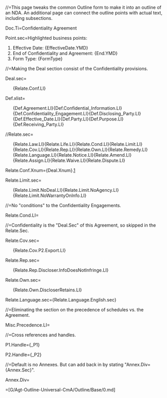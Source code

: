 //=This page tweaks the common Outline form to make it into an outline of an NDA.  An additional page can connect the outline points with actual text, including subsections. 
 
Doc.Ti=Confidentiality Agreement

Point.sec=Highlighted business points:  <ol class="secs-and"><li>Effective Date: {EffectiveDate.YMD}<li>End of Confidentiality and Agreement:  {End.YMD}<li>Form Type:  {FormType}</ol>

//=Making the Deal section consist of the Confidentiality provisions.

Deal.sec=<ol>{Relate.Conf.LI}</ol>

Def.xlist=<ol class="secs-and">{Def.Agreement.LI}{Def.Confidential_Information.LI}{Def.Confidentiality_Engagement.LI}{Def.Disclosing_Party.LI}{Def.Effective_Date.LI}{Def.Party.LI}{Def.Purpose.LI}{Def.Receiving_Party.LI}</ol>

//Relate.sec=<ol>{Relate.Law.LI}{Relate.Life.LI}{Relate.Cond.LI}{Relate.Limit.LI}{Relate.Cov.LI}{Relate.Rep.LI}{Relate.Own.LI}{Relate.Remedy.LI}{Relate.Language.LI}{Relate.Notice.LI}{Relate.Amend.LI}{Relate.Assign.LI}{Relate.Waive.LI}{Relate.Dispute.LI}</ol>

Relate.Conf.Xnum={Deal.Xnum}.<a href="#Relate.Conf.Sec">1</a>

Relate.Limit.sec=<ol>{Relate.Limit.NoDeal.LI}{Relate.Limit.NoAgency.LI}{Relate.Limit.NoWarrantyOnInfo.LI}</ol>

//=No "conditions" to the Confidentiality Engagements.

Relate.Cond.LI=</li>

//=Confidentiality is the "Deal.Sec" of this Agreement, so skipped in the Relate.Sec.

Relate.Cov.sec=<ol>{Relate.Cov.P2.Export.LI}</ol>

Relate.Rep.sec=<ol>{Relate.Rep.Discloser.InfoDoesNotInfringe.LI}</ol>

Relate.Own.sec=<ol>{Relate.Own.DiscloserRetains.LI}</ol>

Relate.Language.sec={Relate.Language.English.sec}

//=Eliminating the section on the precedence of schedules vs. the Agreement.

Misc.Precedence.LI=</i>

//=Cross references and handles.

P1.Handle={_P1}

P2.Handle={_P2}

//=Default is no Annexes.  But can add back in by stating "Annex.Div={Annex.Sec}".

Annex.Div=</i>

=[G/Agt-Outline-Universal-CmA/Outline/Base/0.md]